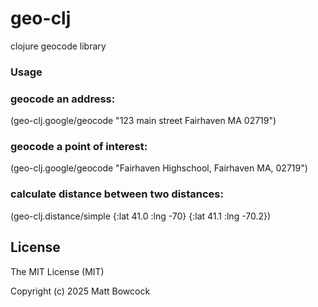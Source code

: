 # geo-clj

clojure geocode library

### Usage

### geocode an address:
(geo-clj.google/geocode "123 main street Fairhaven MA 02719")

### geocode a point of interest:
(geo-clj.google/geocode "Fairhaven Highschool, Fairhaven MA, 02719")

### calculate distance between two distances:
(geo-clj.distance/simple {:lat 41.0 :lng -70} {:lat 41.1 :lng -70.2})

## License

The MIT License (MIT)

Copyright (c) 2025 Matt Bowcock
